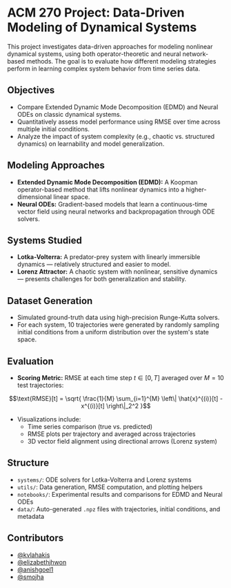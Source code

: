 # ACM 270 Project: Data-Driven Modeling of Dynamical Systems

This project investigates data-driven approaches for modeling nonlinear dynamical systems, using both operator-theoretic and neural network-based methods. The goal is to evaluate how different modeling strategies perform in learning complex system behavior from time series data.

## Objectives

* Compare Extended Dynamic Mode Decomposition (EDMD) and Neural ODEs on classic dynamical systems.
* Quantitatively assess model performance using RMSE over time across multiple initial conditions.
* Analyze the impact of system complexity (e.g., chaotic vs. structured dynamics) on learnability and model generalization.

## Modeling Approaches

* **Extended Dynamic Mode Decomposition (EDMD):** A Koopman operator-based method that lifts nonlinear dynamics into a higher-dimensional linear space.
* **Neural ODEs:** Gradient-based models that learn a continuous-time vector field using neural networks and backpropagation through ODE solvers.

## Systems Studied

* **Lotka-Volterra:** A predator-prey system with linearly immersible dynamics — relatively structured and easier to model.
* **Lorenz Attractor:** A chaotic system with nonlinear, sensitive dynamics — presents challenges for both generalization and stability.

## Dataset Generation

* Simulated ground-truth data using high-precision Runge-Kutta solvers.
* For each system, 10 trajectories were generated by randomly sampling initial conditions from a uniform distribution over the system's state space.

## Evaluation

* **Scoring Metric:** RMSE at each time step $t \in [0, T]$ averaged over $M = 10$ test trajectories:

$$\text{RMSE}[t] = \sqrt{ \frac{1}{M} \sum_{i=1}^{M} \left\| \hat{x}^{(i)}[t] - x^{(i)}[t] \right\|_2^2 }$$

* Visualizations include:
   * Time series comparison (true vs. predicted)
   * RMSE plots per trajectory and averaged across trajectories
   * 3D vector field alignment using directional arrows (Lorenz system)

## Structure

* `systems/`: ODE solvers for Lotka-Volterra and Lorenz systems
* `utils/`: Data generation, RMSE computation, and plotting helpers
* `notebooks/`: Experimental results and comparisons for EDMD and Neural ODEs
* `data/`: Auto-generated `.npz` files with trajectories, initial conditions, and metadata

## Contributors
- [@kvlahakis](https://github.com/kvlahakis)
- [@elizabethjhwon](https://github.com/elizabethjhwon)
- [@anishgoel1](https://github.com/anishgoel1)
- [@smojha](https://github.com/smojha)